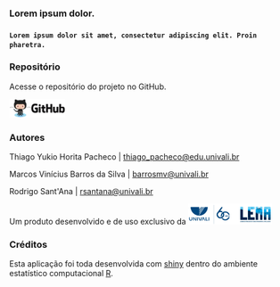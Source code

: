 ### Lorem ipsum dolor.
#### `Lorem ipsum dolor sit amet, consectetur adipiscing elit. Proin pharetra.`

### Repositório

Acesse o repositório do projeto no GitHub.

<a id="github_link" href="https://github.com/thiagoyukiop/biopesca">
<img src="www/github_logo4.png" width="100px" />
</a>
<BR />

### Autores

Thiago Yukio Horita Pacheco | thiago_pacheco@edu.univali.br

Marcos Vinícius Barros da Silva | barrosmv@univali.br

Rodrigo Sant'Ana | rsantana@univali.br

Um produto desenvolvido e de uso exclusivo da
<a id="lema_link" href="http://lema.acad.univali.br/">
<img src="www/univali-lema-nova-logo.png" width="150px" />
</a>
<BR />

### Créditos

Esta aplicação foi toda desenvolvida com
[shiny](http://shiny.rstudio.com/) dentro do ambiente estatístico
computacional [R](http://www.r-project.org/).